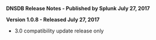 **DNSDB Release Notes - Published by Splunk July 27, 2017**


**Version 1.0.8 - Released July 27, 2017**

* 3.0 compatibility update release only
